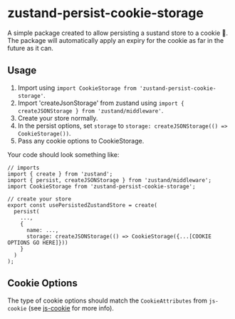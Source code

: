 # zustand-persist-cookie-storage
A simple package created to allow persisting a sustand store to a cookie 🙂. The package will automatically apply an expiry for the cookie as far in the future as it can.

## Usage
1. Import using `import CookieStorage from 'zustand-persist-cookie-storage'`.
2. Import 'createJsonStorage' from zustand using `import { createJSONStorage } from 'zustand/middleware'`.
3. Create your store normally.
4. In the persist options, set `storage` to `storage: createJSONStorage(() => CookieStorage())`.
5. Pass any cookie options to CookieStorage.

Your code should look something like:
```
// imports
import { create } from 'zustand';
import { persist, createJSONStorage } from 'zustand/middleware';
import CookieStorage from 'zustand-persist-cookie-storage';

// create your store
export const usePersistedZustandStore = create(
  persist(
    ...,
    {
      name: ...,
      storage: createJSONStorage(() => CookieStorage({...[COOKIE OPTIONS GO HERE]}))
    }
  )
);
```

## Cookie Options
The type of cookie options should match the `CookieAttributes` from `js-cookie` (see [js-cookie](https://www.npmjs.com/package/@types/js-cookie) for more info).
